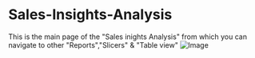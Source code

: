 # Sales-Insights-Analysis
This is the main page of the "Sales inights Analysis" from which you can navigate to other "Reports","Slicers" & "Table view"
![Image](https://github.com/user-attachments/assets/8b78b9ee-3642-485c-8634-fec6c1d038e3)


